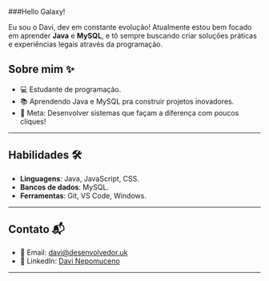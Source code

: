 ###Hello Galaxy!

Eu sou o Davi, dev em constante evolução! Atualmente estou bem focado em aprender **Java** e **MySQL**, e tô sempre buscando criar soluções práticas e experiências legais através da programação.

<!---
davimp3/davimp3 is a ✨ special ✨ repository because its `README.md` (this file) appears on your GitHub profile.
You can click the Preview link to take a look at your changes.
--->
## Sobre mim ✨
- 💻 Estudante de programação.
- 📚 Aprendendo Java e MySQL pra construir projetos inovadores.
- 🎯 Meta: Desenvolver sistemas que façam a diferença com poucos cliques!

---

## Habilidades 🛠️
- **Linguagens**: Java, JavaScript, CSS. 
- **Bancos de dados**: MySQL.
- **Ferramentas**: Git, VS Code, Windows.

---

  ## Contato 📬
- 📧 Email: [davi@desenvolvedor.uk](mailto:davi@desenvolvedor.uk)  
- 💼 LinkedIn: [Davi Nepomuceno](https://br.linkedin.com/in/davi-nepomuceno-30a8b9327)

---
